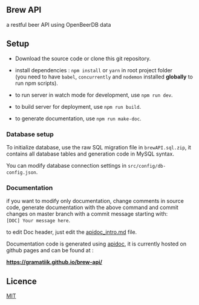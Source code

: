 ## Brew API

a restful beer API using OpenBeerDB data

## Setup

- Download the source code or clone this git repository.

- install dependencies :
  `npm install` or `yarn` in root project folder  
  (you need to have `babel`, `concurrently` and `nodemon` installed **globally** to run npm scripts).

- to run server in watch mode for development, use `npm run dev`.

- to build server for deployment, use `npm run build`.

- to generate documentation, use `npm run make-doc`.

### Database setup

To initialize database, use the raw SQL migration file in `brewAPI.sql.zip`, it contains all database tables and generation code in MySQL syntax.

You can modify database connection settings in `src/config/db-config.json`.

### Documentation

if you want to modify only documentation, change comments in source code, generate documentation with the above command and commit changes on master branch with a commit message starting with:  
 `[DOC] Your message here`.

 to edit Doc header, just edit the [apidoc_intro.md](apidoc_intro.md) file.

 Documentation code is generated using [apidoc](https://github.com/apidoc/apidoc), it is currently hosted on github pages and can be found at :

 **https://gramatiik.github.io/brew-api/**


## Licence

[MIT](LICENCE.md)
